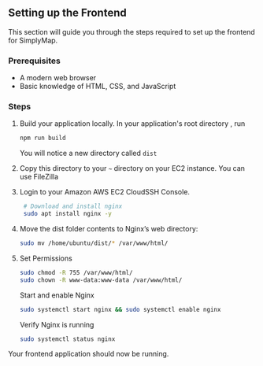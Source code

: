 ## Setting up the Frontend

This section will guide you through the steps required to set up the frontend for SimplyMap.

### Prerequisites

- A modern web browser
- Basic knowledge of HTML, CSS, and JavaScript

### Steps

1. Build your application locally. In your application's root directory , run
   ```bash
   npm run build
   ```
   You will notice a new directory called `dist`

2. Copy this directory to your `~` directory on your EC2 instance. You can use FileZilla

3. Login to your Amazon AWS EC2 CloudSSH Console.
   ```bash
    # Download and install nginx
    sudo apt install nginx -y
   ```

4. Move the dist folder contents to Nginx’s web directory:
   ```bash
   sudo mv /home/ubuntu/dist/* /var/www/html/
   ```
5. Set Permissions
   ```bash
   sudo chmod -R 755 /var/www/html/
   sudo chown -R www-data:www-data /var/www/html/
   ```

   Start and enable Nginx
   ```bash
   sudo systemctl start nginx && sudo systemctl enable nginx
   ```

   Verify Nginx is running
   ```bash
   sudo systemctl status nginx
   ```

Your frontend application should now be running.